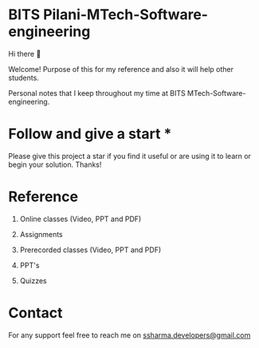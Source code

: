 # BITS Pilani-MTech-Software-engineering

Hi there 👋

Welcome! Purpose of this for my reference and also it will help other students.

Personal notes that I keep throughout my time at BITS MTech-Software-engineering.

# Follow and give a start *
Please give this project a star if you find it useful or are using it to learn or begin your solution. Thanks!

# Reference

1. Online classes (Video, PPT and PDF)

2. Assignments

3. Prerecorded classes (Video, PPT and PDF)

4. PPT's

5. Quizzes

# Contact


For any support feel free to reach me on  ssharma.developers@gmail.com
